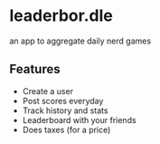# leaderbor.dle
an app to aggregate daily nerd games

## Features
* Create a user
* Post scores everyday
* Track history and stats 
* Leaderboard with your friends
* Does taxes (for a price)
